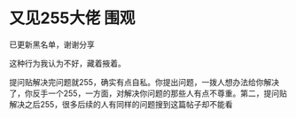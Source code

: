 # 又见255大佬 围观


已更新黑名单，谢谢分享<img id="aimg_yAiq5" onclick="zoom(this, this.src, 0, 0, 0)" class="zoom" src="https://cdn.jsdelivr.net/gh/hishis/forum-master/public/images/patch.gif" onmouseover="img_onmouseoverfunc(this)" onload="thumbImg(this)" border="0" alt="" />

这种行为我认为不好，藏着掖着。<img id="aimg_F3fj0" onclick="zoom(this, this.src, 0, 0, 0)" class="zoom" src="https://cdn.jsdelivr.net/gh/hishis/forum-master/public/images/patch.gif" onmouseover="img_onmouseoverfunc(this)" onload="thumbImg(this)" border="0" alt="" />

提问贴解决完问题就255，确实有点自私。你提出问题，一拨人想办法给你解决了，你反手一个255，一方面，对解决你问题的那些人有点不尊重。第二，提问贴解决之后255，很多后续的人有同样的问题搜到这篇帖子却不能看

